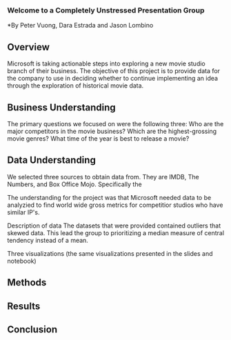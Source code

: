 ### Welcome to a Completely Unstressed Presentation Group
*By Peter Vuong, Dara Estrada and Jason Lombino

## **Overview**
Microsoft is taking actionable steps into exploring a new movie studio branch of their business.
The objective of this project is to provide data for the company to use in deciding whether to continue implementing an idea through the exploration of historical movie data.


## **Business Understanding**
The primary questions we focused on were the following three:
	Who are the major competitors in the movie business?
	Which are the highest-grossing movie genres?
	What time of the year is best to release a movie?

    
## **Data Understanding**
We selected three sources to obtain data from. They are IMDB, The Numbers, and Box Office Mojo. Specifically the 

The understanding for the project was that Microsoft needed data to be analyzied to find world wide gross metrics for competitior studios who have similar IP's.


Description of data
The datasets that were provided contained outliers that skewed data. This lead the group to prioritizing a median measure of central tendency instead of a mean. 

Three visualizations (the same visualizations presented in the slides and notebook)

## **Methods**

## **Results**

## **Conclusion**

